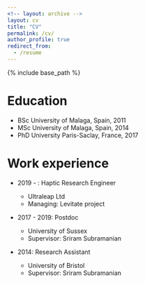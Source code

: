 ```yaml
---
<!-- layout: archive -->
layout: cv
title: "CV"
permalink: /cv/
author_profile: true
redirect_from:
  - /resume
---
```


{% include base_path %}

Education
======
* BSc University of Malaga, Spain, 2011
* MSc University of Malaga, Spain, 2014
* PhD University Paris-Saclay, France, 2017 

Work experience
======
* 2019 - : Haptic Research Engineer 
  * Ultraleap Ltd
  * Managing: Levitate project

* 2017 - 2019: Postdoc 
  * University of Sussex
  * Supervisor: Sriram Subramanian

* 2014: Research Assistant
  * University of Bristol
  * Supervisor: Sriram Subramanian
  
<!-- Skills
======
* Skill 1
* Skill 2
  * Sub-skill 2.1
  * Sub-skill 2.2
  * Sub-skill 2.3
* Skill 3

Publications
======
  <ul>{% for post in site.publications %}
    {% include archive-single-cv.html %}
  {% endfor %}</ul>
  
Talks
======
  <ul>{% for post in site.talks %}
    {% include archive-single-talk-cv.html %}
  {% endfor %}</ul>
  
Teaching
======
  <ul>{% for post in site.teaching %}
    {% include archive-single-cv.html %}
  {% endfor %}</ul>
  
Service and leadership
======
* Currently signed in to 43 different slack teams
 -->